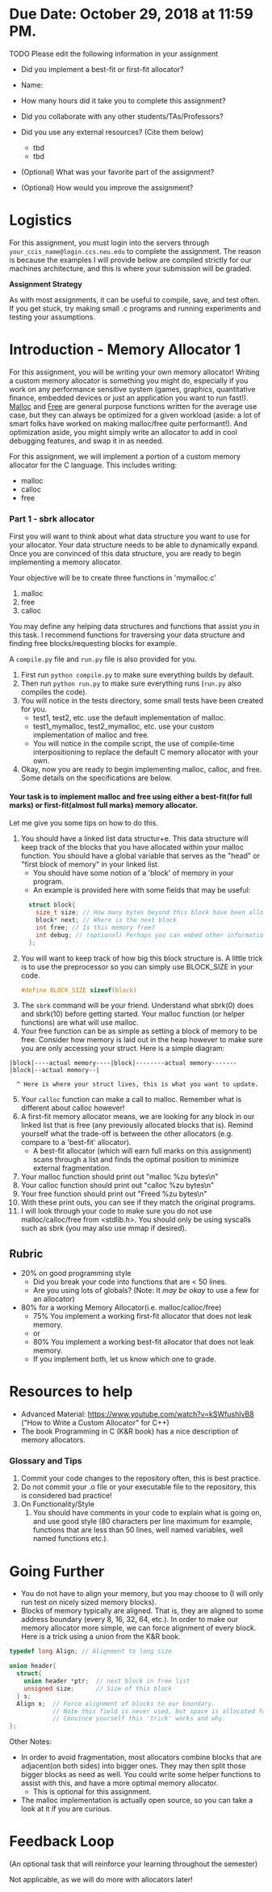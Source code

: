 # Due Date: October 29, 2018 at 11:59 PM.

TODO Please edit the following information in your assignment

- Did you implement a best-fit or first-fit allocator?

- Name:
- How many hours did it take you to complete this assignment?
- Did you collaborate with any other students/TAs/Professors?
- Did you use any external resources? (Cite them below)
  - tbd
  - tbd  
- (Optional) What was your favorite part of the assignment?
- (Optional) How would you improve the assignment?

# Logistics

For this assignment, you must login into the servers through `your_ccis_name@login.ccs.neu.edu` to complete the assignment. The reason is because the examples I will provide below are compiled strictly for our machines architecture, and this is where your submission will be graded.

**Assignment Strategy**

As with most assignments, it can be useful to compile, save, and test often. If you get stuck, try making small .c programs and running experiments and testing your assumptions.

# Introduction - Memory Allocator 1

For this assignment, you will be writing your own memory allocator! Writing a custom memory allocator is something you might do, especially if you work on any performance sensitive system (games, graphics, quantitative finance, embedded devices or just an application you want to run fast!). [Malloc](https://linux.die.net/man/3/malloc) and [Free](http://man7.org/linux/man-pages/man1/free.1.html) are general purpose functions written for the average use case, but they can always be optimized for a given workload (aside: a lot of smart folks have worked on making malloc/free quite performant!). And optimization aside, you might simply write an allocator to add in cool debugging features, and swap it in as needed.

For this assignment, we will implement a portion of a custom memory allocator for the C language. This includes writing:

- malloc
- calloc
- free

### Part 1 - sbrk allocator

First you will want to think about what data structure you want to use for your allocator. Your data structure needs to be able to dynamically expand. Once you are convinced of this data structure, you are ready to begin implementing a memory allocator.

Your objective will be to create three functions in 'mymalloc.c'

1. malloc
2. free
3. calloc 

You may define any helping data structures and functions that assist you in this task. I recommend functions for traversing your data structure and finding free blocks/requesting blocks for example.

A `compile.py` file and `run.py` file is also provided for you.

1. First run `python compile.py` to make sure everything builds by default.
2. Then run `python run.py` to make sure everything runs (`run.py` also compiles the code).
3. You will notice in the tests directory, some small tests have been created for you. 
	- test1, test2, etc. use the default implementation of malloc. 
	- test1_mymalloc, test2_mymalloc, etc. use your custom implementation of malloc and free. 
	- You will notice in the compile script, the use of compile-time interpositioning to replace the default C memory allocator with your own.
4. Okay, now you are ready to begin implementing malloc, calloc, and free. Some details on the specifications are below.

#### Your task is to implement malloc and free using either a best-fit(for full marks) or first-fit(almost full marks) memory allocator.

Let me give you some tips on how to do this.

1. You should have a linked list data structur+e. This data structure will keep track of the blocks that you have allocated within your malloc function. You should have a global variable that serves as the "head" or "first block of memory" in your linked list.
	- You should have some notion of a 'block' of memory in your program.
	- An example is provided here with some fields that may be useful:
	```c
	  struct block{
	    size_t size; // How many bytes beyond this block have been allocated in the heap
	    block* next; // Where is the next block
	    int free; // Is this memory free?
	    int debug; // (optional) Perhaps you can embed other information--remember, you are the boss!
	  };
	```
2. You will want to keep track of how big this block structure is. A little trick is to use the preprocessor so you can simply use BLOCK_SIZE in your code.
	```c
	#define BLOCK_SIZE sizeof(block)
	```
3. The `sbrk` command will be your friend. Understand what sbrk(0) does and sbrk(10) before getting started. Your malloc function (or helper functions) are what will use malloc.
4. Your free function can be as simple as setting a block of memory to be free. Consider how memory is laid out in the heap however to make sure you are only accessing your struct. Here is a simple diagram: 
```
|block|----actual memory----|block|--------actual memory-------|block|--actual memory--|

  ^ Here is where your struct lives, this is what you want to update.
```
5. Your `calloc` function can make a call to malloc. Remember what is different about calloc however!
6. A first-fit memory allocator means, we are looking for any block in our linked list that is free (any previously allocated blocks that is). Remind yourself what the trade-off is between the other allocators (e.g. compare to a 'best-fit' allocator).
	- A best-fit allocator (which will earn full marks on this assignment) scans through a list and finds the optimal position to minimize external fragmentation.
7. Your malloc function should print out "malloc %zu bytes\n"
8. Your calloc function should print out "calloc %zu bytes\n"
9. Your free function should print out "Freed %zu bytes\n"
10. With these print outs, you can see if they match the original programs.
11. I will look through your code to make sure you do not use malloc/calloc/free from <stdlib.h>. You should only be using syscalls such as sbrk (you may also use mmap if desired).

## Rubric

- 20% on good programming style
	- Did you break your code into functions that are < 50 lines.
	- Are you using lots of globals? (Note: It *may be okay* to use a few for an allocator)
- 80% for a working Memory Allocator(i.e. malloc/calloc/free)
  - 75% You implement a working first-fit allocator that does not leak memory.
  - or
  - 80% You implement a working best-fit allocator that does not leak memory.
  - If you implement both, let us know which one to grade.
    
# Resources to help
- Advanced Material: https://www.youtube.com/watch?v=kSWfushlvB8 ("How to Write a Custom Allocator" for C++)
- The book Programming in C (K&R book) has a nice description of memory allocators.

### Glossary and Tips
1. Commit your code changes to the repository often, this is best practice.
2. Do not commit your .o file or your executable file to the repository, this is considered bad practice!
3. On Functionality/Style
	1. You should have comments in your code to explain what is going on, and use good style (80 characters per line maximum for example, functions that are less than 50 lines, well named variables, well named functions etc.).

# Going Further

- You do not have to align your memory, but you may choose to (I will only run test on nicely sized memory blocks).
- Blocks of memory typically are aligned. That is, they are aligned to some address boundary (every 8, 16, 32, 64, etc.). In order to make our memory allocator more simple, we can force alignment of every block. Here is a trick using a union from the K&R book.

```c
typedef long Align; // Alignment to long size

union header{
  struct{
    union header *ptr;  // next block in free list
    unsigned size;      // Size of this block
  } s;
  Align x;  // Force alignment of blocks to our boundary.
            // Note this field is never used, but space is allocated for it.
            // Convince yourself this 'trick' works and why.
};
```


Other Notes:

* In order to avoid fragmentation, most allocators combine blocks that are adjacent(on both sides) into bigger ones. They may then split those bigger blocks as need as well. You could write some helper functions to assist with this, and have a more optimal memory allocator. 
	- This is optional for this assignment.
* The malloc implementation is actually open source, so you can take a look at it if you are curious.

# Feedback Loop

(An optional task that will reinforce your learning throughout the semester)

Not applicable, as we will do more with allocators later!
